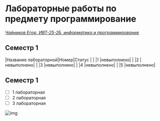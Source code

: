 # Лабораторные работы по предмету программирование
<ins> *Чайников Егор, ИВТ-25-2Б, информатика и программирование* <ins/>

## Семестр 1
|Название лабораторной|Номер|Статус     |
|                     |1    |невыполнено|
|                     |2    |невыполнено|
|                     |3    |невыполнено|
|                     |4    |невыполнено|
|                     |5    |невыполнено|

## Семестр 1
- [ ] 1 лабораторная
- [ ] 2 лабораторная
- [ ] 3 лабораторная

![img](https://cgon.rospotrebnadzor.ru/upload/pictures_inside_article/0a9/yzx7n311b54e0zg5hsllkmsm7c6v1zu8/8854cdeb85cb29fbd8571eede588c539.png)
